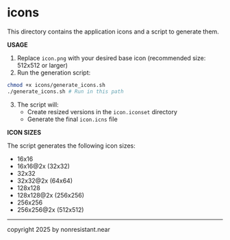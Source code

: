 # icons

This directory contains the application icons and a script to generate them.

**USAGE**

1. Replace `icon.png` with your desired base icon (recommended size: 512x512 or larger)
2. Run the generation script:
```bash
chmod +x icons/generate_icons.sh
./generate_icons.sh # Run in this path
```
3. The script will:
   - Create resized versions in the `icon.iconset` directory
   - Generate the final `icon.icns` file

**ICON SIZES**

The script generates the following icon sizes:

- 16x16
- 16x16@2x (32x32)
- 32x32
- 32x32@2x (64x64)
- 128x128
- 128x128@2x (256x256)
- 256x256
- 256x256@2x (512x512)

---

copyright 2025 by nonresistant.near
